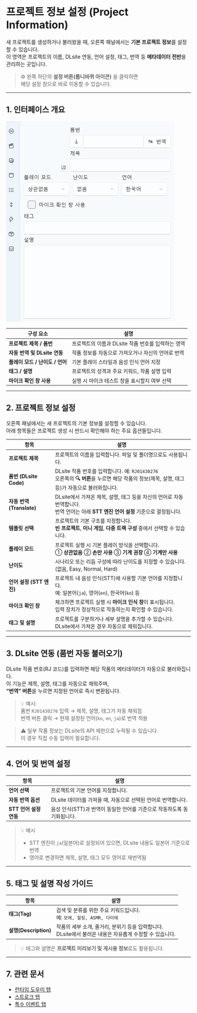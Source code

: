 # 프로젝트 정보 설정 (Project Information)

새 프로젝트를 생성하거나 불러왔을 때, 오른쪽 패널에서는 **기본 프로젝트 정보**를 설정할 수 있습니다.  
이 영역은 프로젝트의 이름, DLsite 연동, 언어 설정, 태그, 번역 등 **메타데이터 전반**을 관리하는 곳입니다.

> ⚙️ 왼쪽 하단의 **설정 버튼(톱니바퀴 아이콘)** 을 클릭하면  
> 해당 설정 창으로 바로 이동할 수 있습니다.

---

## 1. 인터페이스 개요

![project-info](../images/project-info.png)

| 구성 요소 | 설명 |
|------------|------|
| **프로젝트 제목 / 품번** | 프로젝트의 이름과 DLsite 작품 번호를 입력하는 영역 |
| **자동 번역 및 DLsite 연동** | 작품 정보를 자동으로 가져오거나 자신의 언어로 번역 |
| **플레이 모드 / 난이도 / 언어** | 기본 플레이 스타일과 음성 인식 언어 지정 |
| **태그 / 설명** | 프로젝트의 성격과 주요 키워드, 작품 설명 입력 |
| **마이크 확인 창 사용** | 실행 시 마이크 테스트 창을 표시할지 여부 선택 |

---

## 2. 프로젝트 정보 설정

오른쪽 패널에서는 새 프로젝트의 기본 정보를 설정할 수 있습니다.  
아래 항목들은 프로젝트 생성 시 반드시 확인해야 하는 주요 옵션들입니다.

| 항목 | 설명 |
|------|------|
| **프로젝트 제목** | 프로젝트의 이름을 입력합니다. 파일 및 폴더명으로도 사용됩니다. |
| **품번 (DLsite Code)** | DLsite 작품 번호를 입력합니다. 예: `RJ01430276`<br>오른쪽의 **🔍 버튼**을 누르면 해당 작품의 정보(제목, 설명, 태그 등)가 자동으로 불러와집니다. |
| **자동 번역 (Translate)** | DLsite에서 가져온 제목, 설명, 태그 등을 자신의 언어로 자동 번역합니다.<br>번역 언어는 아래 **STT 엔진 언어 설정** 기준으로 결정됩니다. |
| **템플릿 선택** | 프로젝트의 기본 구조를 지정합니다.<br>**빈 프로젝트**, **미니 게임**, **다중 트랙 구성** 중에서 선택할 수 있습니다. |
| **플레이 모드** | 프로젝트 실행 시 기본 플레이 방식을 선택합니다.<br>① **상관없음** ② **손만 사용** ③ **기계 권장** ④ **기계만 사용** |
| **난이도** | 시나리오 또는 리듬 구성에 따라 난이도를 지정할 수 있습니다. (없음, Easy, Normal, Hard) |
| **언어 설정 (STT 엔진)** | 프로젝트 내 음성 인식(STT)에 사용할 기본 언어를 지정합니다.<br>예: 일본어(`ja`), 영어(`en`), 한국어(`ko`) 등 |
| **마이크 확인 창** | 체크하면 프로젝트 실행 시 **마이크 인식 창**이 표시됩니다.<br>입력 장치가 정상적으로 작동하는지 확인할 수 있습니다. |
| **태그 및 설명** | 프로젝트를 구분하거나 세부 설명을 추가할 수 있습니다.<br>DLsite에서 가져온 경우 자동으로 채워집니다. |

---

## 3. DLsite 연동 (품번 자동 불러오기)

DLsite 작품 번호(RJ 코드)를 입력하면 해당 작품의 메타데이터가 자동으로 불러와집니다.  
이 기능은 제목, 설명, 태그를 자동으로 채워주며,  
**“번역” 버튼**을 누르면 지정된 언어로 즉시 변환됩니다.

> 💡 예시:  
> 품번 `RJ01430276` 입력 → 제목, 설명, 태그가 자동 채워짐  
> 번역 버튼 클릭 → 현재 설정된 언어(`ko`, `en`, `ja`)로 번역 적용

> ⚠️ 일부 작품 정보는 DLsite의 API 제한으로 누락될 수 있습니다.  
> 이 경우 직접 수동 입력이 필요합니다.

---

## 4. 언어 및 번역 설정

| 항목 | 설명 |
|------|------|
| **언어 선택** | 프로젝트의 기본 언어를 지정합니다. |
| **자동 번역 옵션** | DLsite 데이터를 가져올 때, 자동으로 선택된 언어로 번역합니다. |
| **STT 언어 설정 연동** | 음성 인식(STT)과 번역이 동일한 언어를 기준으로 작동하도록 동기화됩니다. |

> 💡 예시  
> - STT 엔진이 `ja`(일본어)로 설정되어 있으면, DLsite 내용도 일본어 기준으로 번역  
> - 영어로 변경하면 제목, 설명, 태그 모두 영어로 재번역됨

---

## 5. 태그 및 설명 작성 가이드

| 항목 | 설명 |
|------|------|
| **태그(Tag)** | 검색 및 분류를 위한 주요 키워드입니다.<br>예: `모에, 힐링, ASMR, 다미에` |
| **설명(Description)** | 작품의 세부 소개, 줄거리, 분위기 등을 입력합니다.<br>DLsite에서 불러온 내용은 자유롭게 수정할 수 있습니다. |

> 💡 태그와 설명은 **프로젝트 미리보기 및 게시용 정보**로도 활용됩니다.

---

## 7. 관련 문서

- [런타임 도우미 탭](runtime-helper.md)  
- [스트로크 탭](stroke.md)  
- [특수 이벤트 탭](special-event.md)  
